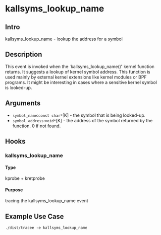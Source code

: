 # kallsyms_lookup_name

## Intro
kallsyms_lookup_name - lookup the address for a symbol

## Description
This event is invoked when the 'kallsyms_lookup_name()' kernel function returns. 
It suggests a lookup of kernel symbol address.
This function is used mainly by external kernel extensions like kernel modules or BPF programs.
It might be interesting in cases where a sensitive kernel symbol is looked-up.

## Arguments
* `symbol_name`:`const char*`[K] - the symbol that is being looked-up.
* `symbol_address`:`void*`[K] - the address of the symbol returned by the function. 0 if not found.

## Hooks
### kallsyms_lookup_name
#### Type
kprobe + kretprobe
#### Purpose
tracing the kallsyms_lookup_name event

## Example Use Case

```console
./dist/tracee -e kallsyms_lookup_name
```
